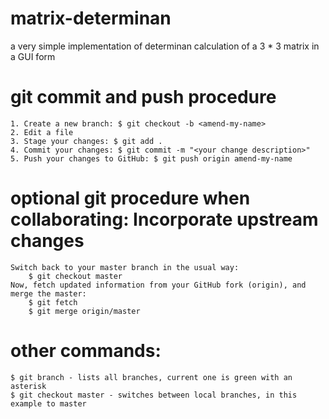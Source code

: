 # matrix-determinan
a very simple implementation of determinan calculation of a 3 * 3 matrix in a GUI form

# git commit and push procedure
	1. Create a new branch: $ git checkout -b <amend-my-name>
	2. Edit a file
	3. Stage your changes: $ git add .
	4. Commit your changes: $ git commit -m "<your change description>"
	5. Push your changes to GitHub: $ git push origin amend-my-name
# optional git procedure when collaborating: Incorporate upstream changes
	Switch back to your master branch in the usual way: 
		$ git checkout master
	Now, fetch updated information from your GitHub fork (origin), and merge the master:
		$ git fetch
		$ git merge origin/master
# other commands:
	$ git branch - lists all branches, current one is green with an asterisk
	$ git checkout master - switches between local branches, in this example to master

